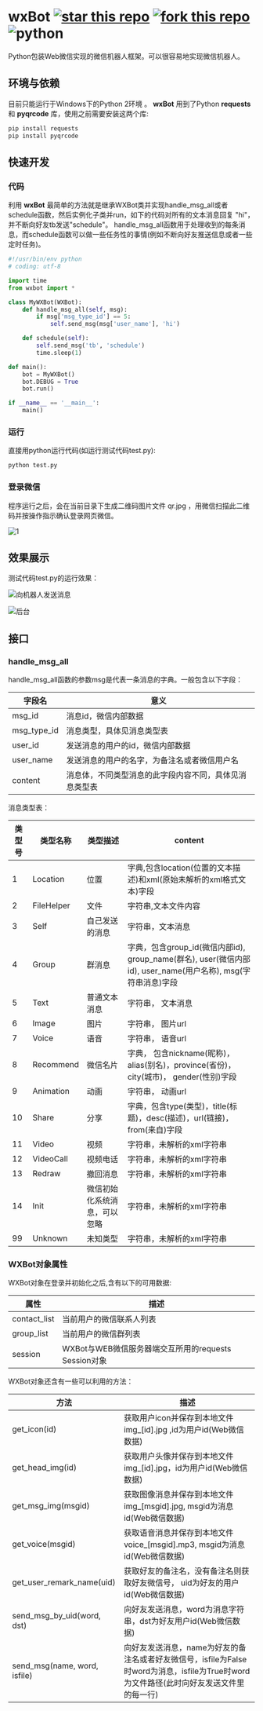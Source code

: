 # wxBot [![star this repo](http://github-svg-buttons.herokuapp.com/star.svg?user=liuwons&repo=wxBot&style=flat&background=1081C1)](http://github.com/liuwons/wxBot) [![fork this repo](http://github-svg-buttons.herokuapp.com/fork.svg?user=liuwons&repo=wxBot&style=flat&background=1081C1)](http://github.com/liuwons/wxBot/fork) ![python](https://img.shields.io/badge/python-2.7-ff69b4.svg)

Python包装Web微信实现的微信机器人框架。可以很容易地实现微信机器人。

## 环境与依赖

目前只能运行于Windows下的Python 2环境 。
**wxBot** 用到了Python **requests** 和 **pyqrcode** 库，使用之前需要安装这两个库:

```bash
pip install requests
pip install pyqrcode
```

## 快速开发
### 代码

利用 **wxBot** 最简单的方法就是继承WXBot类并实现handle_msg_all或者schedule函数，然后实例化子类并run，如下的代码对所有的文本消息回复 "hi"， 并不断向好友tb发送"schedule"。
handle_msg_all函数用于处理收到的每条消息，而schedule函数可以做一些任务性的事情(例如不断向好友推送信息或者一些定时任务)。

```python
#!/usr/bin/env python
# coding: utf-8

import time
from wxbot import *

class MyWXBot(WXBot):
    def handle_msg_all(self, msg):
        if msg['msg_type_id'] == 5:
            self.send_msg(msg['user_name'], 'hi')

    def schedule(self):
        self.send_msg('tb', 'schedule')
        time.sleep(1)

def main():
    bot = MyWXBot()
    bot.DEBUG = True
    bot.run()

if __name__ == '__main__':
    main()

```

### 运行

直接用python运行代码(如运行测试代码test.py):

``` python
python test.py
```

### 登录微信

程序运行之后，会在当前目录下生成二维码图片文件 qr.jpg ，用微信扫描此二维码并按操作指示确认登录网页微信。


![1](img/1.png)

## 效果展示

测试代码test.py的运行效果：

![向机器人发送消息](img/send_msg.png)

![后台](img/backfront.jpg)

## 接口
### handle_msg_all

handle_msg_all函数的参数msg是代表一条消息的字典。一般包含以下字段：

| 字段名 | 意义 |
| ----- | --- |
| msg_id | 消息id，微信内部数据 |
| msg_type_id | 消息类型，具体见消息类型表 |
| user_id | 发送消息的用户的id，微信内部数据 |
| user_name | 发送消息的用户的名字，为备注名或者微信用户名 |
| content | 消息体，不同类型消息的此字段内容不同，具体见消息类型表 |

消息类型表：

| 类型号 | 类型名称 | 类型描述 | content |
| ------ | ------- | --- | -------- |
| 1 | Location | 位置 | 字典,包含location(位置的文本描述)和xml(原始未解析的xml格式文本)字段 |
| 2 | FileHelper | 文件 | 字符串,文本文件内容 |
| 3 | Self | 自己发送的消息 | 字符串，文本消息 |
| 4 | Group | 群消息 | 字典，包含group_id(微信内部id), group_name(群名), user(微信内部id), user_name(用户名称), msg(字符串消息)字段 |
| 5 | Text | 普通文本消息 | 字符串， 文本消息 |
| 6 | Image | 图片 | 字符串， 图片url |
| 7 | Voice | 语音 | 字符串， 语音url |
| 8 | Recommend | 微信名片 | 字典， 包含nickname(昵称)，alias(别名)，province(省份)，city(城市)， gender(性别)字段 |
| 9 | Animation | 动画 | 字符串， 动画url |
| 10 | Share | 分享 | 字典，包含type(类型)，title(标题)，desc(描述)，url(链接)，from(来自)字段 |
| 11 | Video | 视频 | 字符串，未解析的xml字符串 |
| 12 | VideoCall | 视频电话 | 字符串，未解析的xml字符串 |
| 13 | Redraw | 撤回消息 | 字符串，未解析的xml字符串 |
| 14 | Init | 微信初始化系统消息，可以忽略 | 字符串，未解析的xml字符串 |
| 99 | Unknown | 未知类型 | 字符串，未解析的xml字符串 |

### WXBot对象属性

WXBot对象在登录并初始化之后,含有以下的可用数据:

| 属性 | 描述 |
| ---- | ---- |
| contact_list | 当前用户的微信联系人列表 |
| group_list | 当前用户的微信群列表 |
| session | WXBot与WEB微信服务器端交互所用的requests Session对象 |

WXBot对象还含有一些可以利用的方法：

| 方法 | 描述 |
| ---- | --- |
| get_icon(id) | 获取用户icon并保存到本地文件 img_[id].jpg ,id为用户id(Web微信数据) |
| get_head_img(id) | 获取用户头像并保存到本地文件 img_[id].jpg，id为用户id(Web微信数据) |
| get_msg_img(msgid) | 获取图像消息并保存到本地文件 img_[msgid].jpg, msgid为消息id(Web微信数据) |
| get_voice(msgid) | 获取语音消息并保存到本地文件 voice_[msgid].mp3, msgid为消息id(Web微信数据) |
| get_user_remark_name(uid) | 获取好友的备注名，没有备注名则获取好友微信号， uid为好友的用户id(Web微信数据) |
| send_msg_by_uid(word, dst) | 向好友发送消息，word为消息字符串，dst为好友用户id(Web微信数据) |
| send_msg(name, word, isfile) | 向好友发送消息，name为好友的备注名或者好友微信号，isfile为False时word为消息，isfile为True时word为文件路径(此时向好友发送文件里的每一行) |
